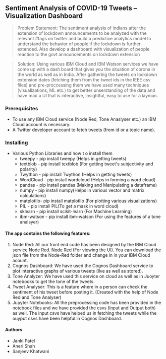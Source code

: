 ## Sentiment Analysis of COVID-19 Tweets – Visualization Dashboard


> Problem Statement: The sentiment analysis of Indians after the extension of lockdown announcements to be analyzed with the relevant #tags on twitter and build a predictive
analytics model to understand the behavior of people if the lockdown is further extended. Also develop a dashboard with visualization of people reaction to the govt announcements 
on lockdown extension

> Solution: Using various IBM Cloud and IBM Watson services we have come up with a dash board that gives you the situation of corona in the world as well as in India. After gathering the tweets on lockdown extension dates (fetching them from the tweet ids in the IEEE csv files) and pre-proccessing them we have used many techniques (visualizations, ML etc.) to get better unserstanding of the data and have mad a UI that is interactive, insightful, easy to use for a layman.

### Prerequisites
* To use any IBM Cloud service (Node Red, Tone Anaslyser etc.) an IBM Cloud account is necessary.
* A Twitter developer account to fetch tweets (from id or a topic name).

### Installing
* Various Python Libraries and how t o install them
  * tweepy - pip install tweepy (Helps in getting tweets)
  * textblob - pip install textblob (For getting tweet's subjectivity and polarity)
  * Twython -  pip install Twython (Helps in getting tweets) 
  * WordCloud - pip install wordcloud  (Helps in forming a word cloud)
  * pandas - pip install pandas (Making and Manipulating a dataframe)
  * numpy - pip install numpy(Helps in various vector and matrix calculations)
  * matplotlib- pip install matplotlib (For plotting various visualizations)
  * PIL - pip install PIL(To get a mask in word cloud)
  * sklearn - pip install scikit-learn (For Machine Learning)
  * ibm-watson - pip install ibm-watson (For using the features of a tone analsyer)
  
#### The app contains the following features:

1. Node Red: All our front end code has been designed by the IBM Cloud service Node Red.
 [Node Red](https://node-red-emocoti.mybluemix.net/ui) (For viewing the UI). You can download the json file from the Node-Red folder and change in in your IBM Cloud acount.
2. Cognos Dashboard: We have used the Cognos Dashboard service to plot interactive graphs of various tweets (live as well as stored).
3. Tone Analyzer: We have used this service on cloud as well as in Juoyter notebooks to get the tone of the tweets.
4. Tweet Analyser: This is a feature where in a person can check the sentiment of his tweet before posting it. (Created with the help of Node Red and Tone Analyser)
5. Jupyter Notebooks: All the preprocessing code has been provided in the notebook files and we have provided the csvs (Input and Output both) as well. The input csvs have helped us in fetching  the tweets while the ouyput csvs have been helpful in Cognos Dashboard.

#### Authors
* Janki Patel
* Aneri Shah
* Sanjeev Khatwani
